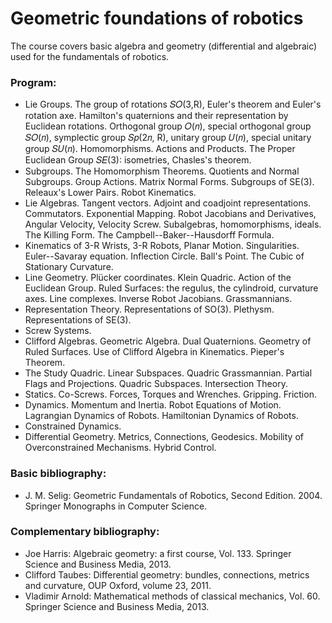 
# Geometric foundations of robotics

The course covers basic algebra 
and geometry (differential and algebraic)
used for the fundamentals of robotics. 

### Program:

-   Lie Groups. The group of rotations 𝑆𝑂(3,R), Euler's theorem and Euler's rotation axe. 
    Hamilton's quaternions and their representation by Euclidean rotations. 
    Orthogonal group 𝑂(𝑛), special orthogonal group 𝑆𝑂(𝑛),
    symplectic group 𝑆𝑝(2𝑛, R), unitary group 𝑈(𝑛), special unitary group 𝑆𝑈(𝑛).
    Homomorphisms. Actions and Products.
    The Proper Euclidean Group 𝑆𝐸(3): isometries, Chasles's theorem.
-   Subgroups. The Homomorphism Theorems. Quotients and Normal Subgroups. Group Actions.
    Matrix Normal Forms. Subgroups of SE(3).
    Releaux's Lower Pairs. Robot Kinematics.
-   Lie Algebras. Tangent vectors.
    Adjoint and coadjoint representations.
    Commutators. Exponential Mapping.
    Robot Jacobians and Derivatives, Angular Velocity, Velocity Screw.
    Subalgebras, homomorphisms, ideals.
    The Killing Form. The Campbell--Baker--Hausdorff Formula.
-   Kinematics of 3-R Wrists, 3-R Robots, Planar Motion. Singularities.
    Euler--Savaray equation. Inflection Circle.
    Ball's Point. The Cubic of Stationary Curvature.
-   Line Geometry. Plücker coordinates. Klein Quadric.
    Action of the Euclidean Group.
    Ruled Surfaces: the regulus, the cylindroid, curvature axes.
    Line complexes. Inverse Robot Jacobians. Grassmannians.
-   Representation Theory. Representations of SO(3).
    Plethysm. Representations of SE(3).
-   Screw Systems.
-   Clifford Algebras. Geometric Algebra. Dual Quaternions.
    Geometry of Ruled Surfaces. Use of Clifford Algebra in Kinematics.
    Pieper's Theorem.
-   The Study Quadric. Linear Subspaces. Quadric Grassmannian.
    Partial Flags and Projections. Quadric Subspaces. Intersection Theory.
-   Statics. Co-Screws. Forces, Torques and Wrenches. Gripping. Friction.
-   Dynamics. Momentum and Inertia. Robot Equations of Motion.
    Lagrangian Dynamics of Robots. Hamiltonian Dynamics of Robots.
-   Constrained Dynamics.
-   Differential Geometry. Metrics, Connections, Geodesics.
    Mobility of Overconstrained Mechanisms. Hybrid Control.

### Basic bibliography:

-   J. M. Selig: Geometric Fundamentals of Robotics,
    Second Edition. 2004. Springer Monographs in Computer Science.

### Complementary bibliography:

-   Joe Harris: Algebraic geometry: a first course,
    Vol. 133. Springer Science and Business Media, 2013.
-   Clifford Taubes: Differential geometry: bundles, connections, metrics and curvature,
    OUP Oxford, volume 23, 2011.
-   Vladimir Arnold: Mathematical methods of classical mechanics,
    Vol. 60. Springer Science and Business Media, 2013.
